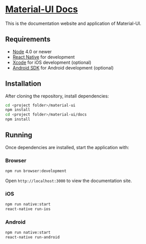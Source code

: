 # [Material-UI Docs](http://callemall.github.io/material-ui/)

This is the documentation website and application of Material-UI.

## Requirements

- [Node](https://nodejs.org) 4.0 or newer
- [React Native](http://facebook.github.io/react-native/docs/getting-started.html) for development
- [Xcode](https://developer.apple.com/xcode/) for iOS development (optional)
- [Android SDK](https://developer.android.com/sdk/) for Android development (optional)

## Installation
After cloning the repository, install dependencies:
```sh
cd <project folder>/material-ui
npm install
cd <project folder>/material-ui/docs
npm install
```

## Running

Once dependencies are installed, start the application with:

### Browser

```sh
npm run browser:development
```

Open `http://localhost:3000` to view the documentation site.

### iOS

```sh
npm run native:start
react-native run-ios
```

### Android

```sh
npm run native:start
react-native run-android
```
